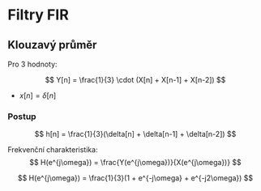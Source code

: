# Filtry FIR
## Klouzavý průměr
Pro 3 hodnoty:

$$
Y[n] = \frac{1}{3} \cdot (X[n] + X[n-1] + X[n-2])
$$
- $x[n] = \delta[n]$
### Postup
$$
h[n] = \frac{1}{3}(\delta[n] + \delta[n-1] + \delta[n-2])
$$

Frekvenční charakteristika:
$$
H(e^{j\omega}) = \frac{Y(e^{j\omega})}{X(e^{j\omega})}
$$

$$
H(e^{j\omega}) = \frac{1}{3}(1 + e^{-j\omega} + e^{-j2\omega})
$$

